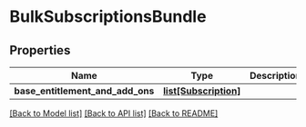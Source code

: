 # BulkSubscriptionsBundle

## Properties
Name | Type | Description | Notes
------------ | ------------- | ------------- | -------------
**base_entitlement_and_add_ons** | [**list[Subscription]**](Subscription.md) |  | 

[[Back to Model list]](../README.md#documentation-for-models) [[Back to API list]](../README.md#documentation-for-api-endpoints) [[Back to README]](../README.md)


